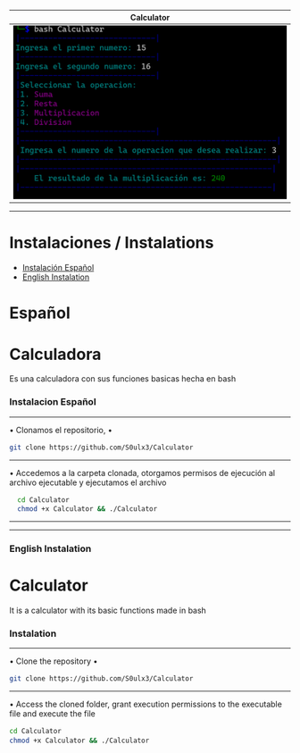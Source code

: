| Calculator |
| ---------- |
|![f](https://github.com/S0ulx3/Calculator/blob/main/calculator.png)

----------------------------------------------------------------
# Instalaciones / Instalations
- [Instalación Español](#instalacion-español)
- [English Instalation](#english-instalation)

# Español
# Calculadora
Es una calculadora con sus funciones basicas hecha en bash

### Instalacion Español
---------------------------------------------
• Clonamos el repositorio,  •
```bash
git clone https://github.com/S0ulx3/Calculator
```
-------------------------------------
• Accedemos a la carpeta clonada, otorgamos permisos de ejecución al archivo ejecutable y ejecutamos el archivo
```bash
  cd Calculator 
  chmod +x Calculator && ./Calculator
```
--------------------------------------------
--------------------------------------------
### English Instalation
# Calculator
It is a calculator with its basic functions made in bash

### Instalation
---------------------------------------------
• Clone the repository •
```bash
git clone https://github.com/S0ulx3/Calculator
```
-----------------------------------
• Access the cloned folder, grant execution permissions to the executable file and execute the file
```bash
cd Calculator
chmod +x Calculator && ./Calculator
```
